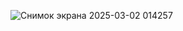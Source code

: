 ![Снимок экрана 2025-03-02 014257](https://github.com/user-attachments/assets/5c87497e-2e82-4945-be49-1ab601ce8908)
